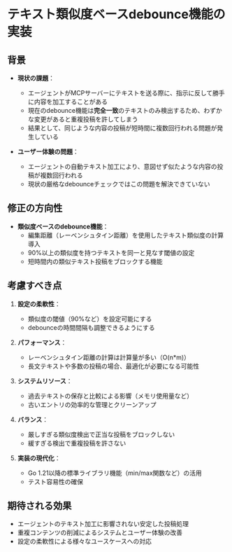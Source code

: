 # テキスト類似度ベースdebounce機能の実装

## 背景

- **現状の課題**：
  - エージェントがMCPサーバーにテキストを送る際に、指示に反して勝手に内容を加工することがある
  - 現在のdebounce機能は**完全一致**のテキストのみ検出するため、わずかな変更があると重複投稿を許してしまう
  - 結果として、同じような内容の投稿が短時間に複数回行われる問題が発生している

- **ユーザー体験の問題**：
  - エージェントの自動テキスト加工により、意図せず似たような内容の投稿が複数回行われる
  - 現状の厳格なdebounceチェックではこの問題を解決できていない

## 修正の方向性

- **類似度ベースのdebounce機能**：
  - 編集距離（レーベンシュタイン距離）を使用したテキスト類似度の計算導入
  - 90%以上の類似度を持つテキストを同一と見なす閾値の設定
  - 短時間内の類似テキスト投稿をブロックする機能

## 考慮すべき点

1. **設定の柔軟性**：
   - 類似度の閾値（90%など）を設定可能にする
   - debounceの時間間隔も調整できるようにする

2. **パフォーマンス**：
   - レーベンシュタイン距離の計算は計算量が多い（O(n*m)）
   - 長文テキストや多数の投稿の場合、最適化が必要になる可能性

3. **システムリソース**：
   - 過去テキストの保存と比較による影響（メモリ使用量など）
   - 古いエントリの効率的な管理とクリーンアップ

4. **バランス**：
   - 厳しすぎる類似度検出で正当な投稿をブロックしない
   - 緩すぎる検出で重複投稿を許さない

5. **実装の現代化**：
   - Go 1.21以降の標準ライブラリ機能（min/max関数など）の活用
   - テスト容易性の確保

## 期待される効果

- エージェントのテキスト加工に影響されない安定した投稿処理
- 重複コンテンツの削減によるシステムとユーザー体験の改善
- 設定の柔軟性による様々なユースケースへの対応